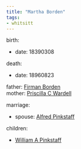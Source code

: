 ```yaml
---
title: "Martha Borden"
tags:
- whitsitt
---
```


birth:
  - date: 18390308

death:
  - date: 18960823

father: [Firman Borden](Firman%20Borden.md)  
mother: [Priscilla C Wardell](Priscilla%20C%20Wardell.md)

marriage:
  - spouse: [Alfred Pinkstaff](Alfred%20Pinkstaff.md)   

children:
  - [William A Pinkstaff](William%20A%20Pinkstaff.md)
